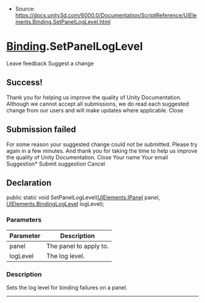 * Source: https://docs.unity3d.com/6000.0/Documentation/ScriptReference/UIElements.Binding.SetPanelLogLevel.html

#  [Binding](https://docs.unity3d.com/6000.0/Documentation/ScriptReference/UIElements.Binding.html).SetPanelLogLevel
Leave feedback
Suggest a change
## Success!
Thank you for helping us improve the quality of Unity Documentation. Although we cannot accept all submissions, we do read each suggested change from our users and will make updates where applicable.
Close
## Submission failed
For some reason your suggested change could not be submitted. Please <a>try again</a> in a few minutes. And thank you for taking the time to help us improve the quality of Unity Documentation.
Close
Your name Your email Suggestion* Submit suggestion
Cancel
## Declaration
public static void SetPanelLogLevel([UIElements.IPanel](https://docs.unity3d.com/6000.0/Documentation/ScriptReference/UIElements.IPanel.html) panel, [UIElements.BindingLogLevel](https://docs.unity3d.com/6000.0/Documentation/ScriptReference/UIElements.BindingLogLevel.html) logLevel); 
### Parameters
Parameter | Description  
---|---  
panel | The panel to apply to.  
logLevel | The log level.  
### Description
Sets the log level for binding failures on a panel. 
* * *
